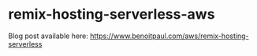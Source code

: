 # remix-hosting-serverless-aws

Blog post available here: https://www.benoitpaul.com/aws/remix-hosting-serverless
